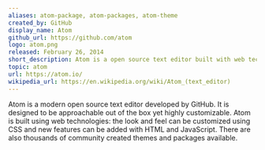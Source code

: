 ```yaml
---
aliases: atom-package, atom-packages, atom-theme
created_by: GitHub
display_name: Atom
github_url: https://github.com/atom
logo: atom.png
released: February 26, 2014
short_description: Atom is a open source text editor built with web technologies.
topic: atom
url: https://atom.io/
wikipedia_url: https://en.wikipedia.org/wiki/Atom_(text_editor)
---
```

Atom is a modern open source text editor developed by GitHub. It is designed to be approachable out of the box yet highly customizable. Atom is built using web technologies: the look and feel can be customized using CSS and new features can be added with HTML and JavaScript. There are also thousands of community created themes and packages available. 

